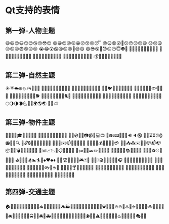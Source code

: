 # Qt支持的表情

## 第一弹-人物主题

😄😆😊😃😏😍😘😚😳😌
😆😁😉😜😝😀😗😙😛😴
😟😦😧😮😬😕😯😑😒😅
😓😥😩😔😞😖😨😰😣😢
😭😂😲😱😫😠😡😤😪😋
😷😎😵👿😈😐😶😇👽💛
💙💜💚💔💆💇💅👦👧👩
👨👶👵👴👱👲👳👷👮👼
👸😺😸😻😽😼🙀😿😹😾
👹👺🙈🙉🙊💂💀🐾👄💋
💧👂👀👃👅💌👤👥💬💭

## 第二弹-自然主题

☀️☔️☁️❄️⛄️⚡️🌀🌁🌊🐱
🐶🐭🐹🐰🐺🐸🐯🐨🐻🐷
🐽🐮🐗🐵🐒🐴🐎🐫🐑🐘
🐼🐍🐦🐤🐥🐣🐔🐧🐢🐛
🐝🐜🐞🐌🐙🐠🐟🐳🐋🐬
🐄🐏🐀🐃🐅🐇🐉🐐🐓🐕
🐖🐁🐂🐲🐡🐊🐪🐆🐈🐩
🐾💐🌸🌷🍀🌹🌻🌺🍁🍃
🍂🌿🍄🌵🌴🌲🌳🌰🌱🌼
🌾🐚🌐🌞🌝🌚🌑🌒🌓🌔
🌕🌖🌗🌘🌜🌛🌙🌍🌎🌏
🌋🌌⛅️

## 第三弹-物件主题

🎍💝🎎🎒🎓🎏🎆🎇🎐🎑
🎃👻🎅🎄🎁🔔🔕🎋🎉🎊
🎈🔮💿📀💾📷📹🎥💻📺
📱☎️📞📟📠💽📼🔉🔈🔇
📢📣⌛️⏳⏰⌚️📻📡➿🔍
🔎🔓🔒🔏🔐🔑💡🔦🔆🔅
🔌🔋📲✉️📫📮🛀🛁🚿🚽
🔧🔩🔨💺💰💴💵💷💶💳
💸📧📥📤✉️📨📯📪📬📭
📦🚪🚬💣🔫🔪💊💉📄📃
📑📊📈📉📜📋📆📅📇📁
📂✂️📌📎✒️✏️📏📐📕📗
📘📙📓📔📒📚🔖📛🔬🔭
📰🏈🏀⚽️⚾️🎾🎱🏉🎳
⛳️🚵🚴🏇🏂🏊🏄🎿♠️♥️♣️♦️
💎💍🏆🎼🎹🎻👾🎮🃏🎴
🎲🎯🀄️🎬📝📝📖🎨🎤🎧
🎺🎷🎸👞👡👠💄👢👕👔
👚👗🎽👖👘👙🎀🎩👑👒
👞🌂💼👜👝👛👓🎣☕️🍵
🍶🍼🍺🍻🍸🍹🍷🍴🍕🍔🍟
🍗🍖🍝🍛🍤🍱🍣🍥🍙🍘
🍚🍜🍲🍢🍡🥚🍞🍩🍮🍦
🍨🍧🎂🍰🍪🍫🍬🍭🍯🍎
🍏🍊🍋🍒🍇🍉🍓🍑🍈
🍌🍐🍍🍠🍆🍅🌽

## 第四弹-交通主题

🏠🏡🏫🏢🏣🏥🏦🏪🏩🏨💒⛪️🏬🏤🌇🌆🏯🏰⛺️🏭🗼🗾🗻🌄🌅🌠🗽🌉🎠🌈🎡⛲️🎢🚢🚤⛵️⛵️🚣⚓️🚀✈️🚁🚂🚊🚞🚲🚡🚟🚠🚜🚙🚘🚗🚗🚕🚖🚛🚌🚍🚨🚓🚔🚒🚑🚐🚚🚋🚉🚆🚅🚄🚈🚝🚃🚎🎫⛽️🚦🚥⚠️🚧🔰🏧🎰🚏💈♨️🏁🎌🏮🗿🎪🎭📍🚩
